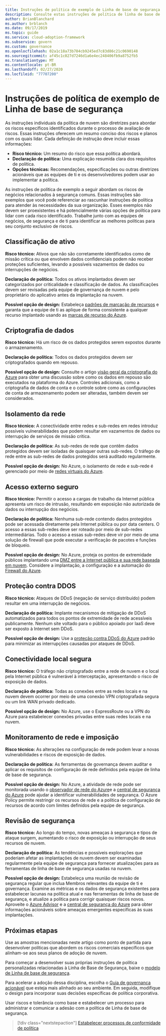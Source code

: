 ```yaml
---
title: Instruções de política de exemplo de Linha de base de segurança
description: Consulte estas instruções de política de linha de base de segurança de exemplo para ajudar as instruções de política de rascunho para atender às necessidades da sua organização.
author: BrianBlanchard
ms.author: brblanch
ms.date: 09/17/2019
ms.topic: guide
ms.service: cloud-adoption-framework
ms.subservice: govern
ms.custom: governance
ms.openlocfilehash: 02a1c18a73b784cb9245ed7c83d86c21c0690148
ms.sourcegitcommit: af45c1c027d7246d1a6e4ec248406fb9a8752fb5
ms.translationtype: MT
ms.contentlocale: pt-BR
ms.lasthandoff: 02/27/2020
ms.locfileid: "77707200"
---
```

# <a name="security-baseline-sample-policy-statements"></a>Instruções de política de exemplo de Linha de base de segurança

As instruções individuais da política de nuvem são diretrizes para abordar os riscos específicos identificados durante o processo de avaliação de riscos. Essas instruções oferecem um resumo conciso dos riscos e planos com os quais lidar. Cada definição de instrução deve incluir essas informações:

- **Risco técnico:** Um resumo do risco que essa política abordará.
- **Declaração de política:** Uma explicação resumida clara dos requisitos de política.
- **Opções técnicas:** Recomendações, especificações ou outras diretrizes acionáveis que as equipes de ti e os desenvolvedores podem usar ao implementar a política.

As instruções de política de exemplo a seguir abordam os riscos de negócios relacionados à segurança comuns. Essas instruções são exemplos que você pode referenciar ao rascunhar instruções de política para atender às necessidades da sua organização. Esses exemplos não devem ser proexistentes e há potencialmente várias opções de política para lidar com cada risco identificado. Trabalhe junto com as equipes de negócios, de segurança e de ti para identificar as melhores políticas para seu conjunto exclusivo de riscos.

## <a name="asset-classification"></a>Classificação de ativo

**Risco técnico:** Ativos que não são corretamente identificados como de missão crítica ou que envolvem dados confidenciais podem não receber proteções suficientes, levando a possíveis vazamentos de dados ou interrupções de negócios.

**Declaração de política:** Todos os ativos implantados devem ser categorizados por criticalidade e classificação de dados. As classificações devem ser revisadas pela equipe de governança de nuvem e pelo proprietário do aplicativo antes da implantação na nuvem.

**Possível opção de design:** Estabeleça [padrões de marcação de recursos](../../decision-guides/resource-tagging/index.md) e garanta que a equipe de ti as aplique de forma consistente a qualquer recurso implantado usando as [marcas de recurso do Azure](https://docs.microsoft.com/azure/azure-resource-manager/resource-group-using-tags).

## <a name="data-encryption"></a>Criptografia de dados

**Risco técnico:** Há um risco de os dados protegidos serem expostos durante o armazenamento.

**Declaração de política:** Todos os dados protegidos devem ser criptografados quando em repouso.

**Possível opção de design:** Consulte o artigo [visão geral da criptografia do Azure](https://docs.microsoft.com/azure/security/security-azure-encryption-overview) para obter uma discussão sobre como os dados em repouso são executados na plataforma do Azure. Controles adicionais, como a criptografia de dados de conta e o controle sobre como as configurações de conta de armazenamento podem ser alteradas, também devem ser considerados.

## <a name="network-isolation"></a>Isolamento da rede

**Risco técnico:** A conectividade entre redes e sub-redes em redes introduz possíveis vulnerabilidades que podem resultar em vazamentos de dados ou interrupção de serviços de missão crítica.

**Declaração de política:** As sub-redes de rede que contêm dados protegidos devem ser isoladas de quaisquer outras sub-redes. O tráfego de rede entre as sub-redes de dados protegidos será auditado regularmente.

**Possível opção de design:** No Azure, o isolamento de rede e sub-rede é gerenciado por meio de [redes virtuais do Azure](https://docs.microsoft.com/azure/virtual-network/virtual-networks-overview).

## <a name="secure-external-access"></a>Acesso externo seguro

**Risco técnico:** Permitir o acesso a cargas de trabalho da Internet pública apresenta um risco de intrusão, resultando em exposição não autorizada de dados ou interrupção dos negócios.

**Declaração de política:** Nenhuma sub-rede contendo dados protegidos pode ser acessada diretamente pela Internet pública ou por data centers. O acesso a essas sub-redes deve ser roteado por meio de sub-redes intermediárias. Todo o acesso a essas sub-redes deve vir por meio de uma solução de firewall que pode executar a verificação de pacotes e funções de bloqueio.

**Possível opção de design:** No Azure, proteja os pontos de extremidade públicos implantando uma [DMZ entre a Internet pública e sua rede baseada em nuvem](https://docs.microsoft.com/azure/architecture/reference-architectures/dmz/secure-vnet-dmz?toc=https://docs.microsoft.com/azure/cloud-adoption-framework/toc.json&bc=https://docs.microsoft.com/azure/cloud-adoption-framework/_bread/toc.json). Considere a implantação, a configuração e a automação do [Firewall do Azure](https://docs.microsoft.com/azure/firewall).

## <a name="ddos-protection"></a>Proteção contra DDOS

**Risco técnico:** Ataques de DDoS (negação de serviço distribuído) podem resultar em uma interrupção de negócios.

**Declaração de política:** Implante mecanismos de mitigação de DDoS automatizados para todos os pontos de extremidade de rede acessíveis publicamente. Nenhum site voltado para o público apoiado por IaaS deve ser exposto à Internet sem DDoS.

**Possível opção de design:** Use a [proteção contra DDoS do Azure](https://docs.microsoft.com/azure/virtual-network/ddos-protection-overview) padrão para minimizar as interrupções causadas por ataques de DDoS.

## <a name="secure-on-premises-connectivity"></a>Conectividade local segura

**Risco técnico:** O tráfego não criptografado entre a rede de nuvem e o local pela Internet pública é vulnerável à interceptação, apresentando o risco de exposição de dados.

**Declaração de política:** Todas as conexões entre as redes locais e na nuvem devem ocorrer por meio de uma conexão VPN criptografada segura ou um link WAN privado dedicado.

**Possível opção de design:** No Azure, use o ExpressRoute ou a VPN do Azure para estabelecer conexões privadas entre suas redes locais e na nuvem.

## <a name="network-monitoring-and-enforcement"></a>Monitoramento de rede e imposição

**Risco técnico:** As alterações na configuração de rede podem levar a novas vulnerabilidades e riscos de exposição de dados.

**Declaração de política:** As ferramentas de governança devem auditar e aplicar os requisitos de configuração de rede definidos pela equipe de linha de base de segurança.

**Possível opção de design:** No Azure, a atividade de rede pode ser monitorada usando o [observador de rede do Azure](https://docs.microsoft.com/azure/network-watcher/network-watcher-monitoring-overview)e a [central de segurança do Azure](https://docs.microsoft.com/azure/security-center/security-center-network-recommendations) pode ajudar a identificar vulnerabilidades de segurança. O Azure Policy permite restringir os recursos de rede e a política de configuração de recursos de acordo com limites definidos pela equipe de segurança.

## <a name="security-review"></a>Revisão de segurança

**Risco técnico:** Ao longo do tempo, novas ameaças à segurança e tipos de ataque surgem, aumentando o risco de exposição ou interrupção de seus recursos de nuvem.

**Declaração de política:** As tendências e possíveis explorações que poderiam afetar as implantações de nuvem devem ser examinadas regularmente pela equipe de segurança para fornecer atualizações para as ferramentas de linha de base de segurança usadas na nuvem.

**Possível opção de design:** Estabeleça uma reunião de revisão de segurança regular que inclua Membros relevantes da equipe de ti e governança. Examine as métricas e os dados de segurança existentes para estabelecer lacunas na política atual e nas ferramentas de linha de base de segurança, e atualize a política para corrigir quaisquer riscos novos. Aproveite o [Azure Advisor](https://docs.microsoft.com/azure/advisor/advisor-overview) e a [central de segurança do Azure](https://docs.microsoft.com/azure/security-center/security-center-intro) para obter informações acionáveis sobre ameaças emergentes específicas às suas implantações.

## <a name="next-steps"></a>Próximas etapas

Use as amostras mencionadas neste artigo como ponto de partida para desenvolver políticas que abordem os riscos comerciais específicos que alinham-se aos seus planos de adoção de nuvem.

Para começar a desenvolver suas próprias instruções de política personalizadas relacionadas à Linha de Base de Segurança, baixe o [modelo de Linha de base de segurança](./template.md).

Para acelerar a adoção dessa disciplina, escolha o [Guia de governança acionável](../guides/index.md) que esteja mais alinhado ao seu ambiente. Em seguida, modifique o design para incorporar suas decisões específicas de política corporativa.

Usar riscos e tolerância como base e estabelecer um processo para administrar e comunicar a adesão com a política de Linha de base de segurança.

> [!div class="nextstepaction"]
> [Estabelecer processos de conformidade de política](./compliance-processes.md)
